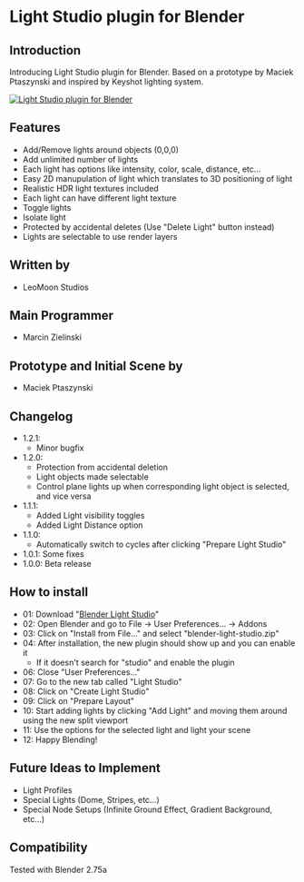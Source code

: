 # Light Studio plugin for Blender
## Introduction
Introducing Light Studio plugin for Blender. Based on a prototype by Maciek Ptaszynski and inspired by Keyshot lighting system.

[![Light Studio plugin for Blender](http://img.youtube.com/vi/YG2D7aJQ_K4/0.jpg)](https://www.youtube.com/watch?t=129&v=YG2D7aJQ_K4)

## Features
  - Add/Remove lights around objects (0,0,0)
  - Add unlimited number of lights
  - Each light has options like intensity, color, scale, distance, etc...
  - Easy 2D manupulation of light which translates to 3D positioning of light
  - Realistic HDR light textures included
  - Each light can have different light texture
  - Toggle lights
  - Isolate light
  - Protected by accidental deletes (Use "Delete Light" button instead)
  - Lights are selectable to use render layers

## Written by
  - LeoMoon Studios

## Main Programmer
  - Marcin Zielinski

## Prototype and Initial Scene by
  - Maciek Ptaszynski

## Changelog
  - 1.2.1:
    - Minor bugfix
  - 1.2.0:
    - Protection from accidental deletion
    - Light objects made selectable
    - Control plane lights up when corresponding light object is selected, and vice versa
  - 1.1.1:
    - Added Light visibility toggles
    - Added Light Distance option
  - 1.1.0: 
    - Automatically switch to cycles after clicking "Prepare Light Studio"
  - 1.0.1: Some fixes
  - 1.0.0: Beta release

## How to install
  - 01: Download "[Blender Light Studio](https://github.com/leomoon-studios/blender-light-studio/raw/master/build/blender-light-studio.zip)"
  - 02: Open Blender and go to File -> User Preferences... -> Addons
  - 03: Click on "Install from File..." and select "blender-light-studio.zip"
  - 04: After installation, the new plugin should show up and you can enable it
    - If it doesn't search for "studio" and enable the plugin
  - 06: Close "User Preferences..."
  - 07: Go to the new tab called "Light Studio"
  - 08: Click on "Create Light Studio"
  - 09: Click on "Prepare Layout"
  - 10: Start adding lights by clicking "Add Light" and moving them around using the new split viewport
  - 11: Use the options for the selected light and light your scene
  - 12: Happy Blending!

## Future Ideas to Implement
  - Light Profiles
  - Special Lights (Dome, Stripes, etc...)
  - Special Node Setups (Infinite Ground Effect, Gradient Background, etc...)

## Compatibility
Tested with Blender 2.75a
